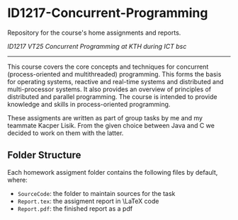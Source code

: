 # ID1217-Concurrent-Programming

Repository for the course's home assignments and reports.

*ID1217 VT25 Concurrent Programming at KTH during ICT bsc*

***

This course covers the core concepts and techniques for concurrent (process-oriented and multithreaded) programming. This forms the basis for operating systems, reactive and real-time systems and distributed and multi-processor systems. It also provides an overview of principles of distributed and parallel programming. The course is intended to provide knowledge and skills in process-oriented programming.

These assigments are written as part of group tasks by me and my teammate Kacper Lisik. 
From the given choice between Java and C we decided to work on them with the latter.

## Folder Structure

Each homework assigment folder contains the following files by default, where:

- `SourceCode`: the folder to maintain sources for the task
- `Report.tex`: the assigment report in \LaTeX code
- `Report.pdf`: the finished report as a pdf

